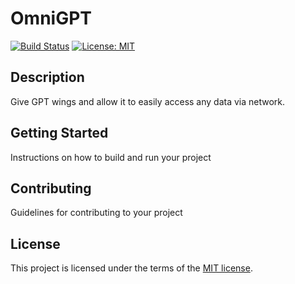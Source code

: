 # OmniGPT

[![Build Status](https://travis-ci.com/{username}/{repository}.svg?branch=main)](https://travis-ci.com/{username}/{repository})
[![License: MIT](https://img.shields.io/badge/License-MIT-yellow.svg)](https://opensource.org/licenses/MIT)

## Description

Give GPT wings and allow it to easily access any data via network.


## Getting Started

Instructions on how to build and run your project

## Contributing

Guidelines for contributing to your project

## License

This project is licensed under the terms of the [MIT license](https://opensource.org/licenses/MIT).
